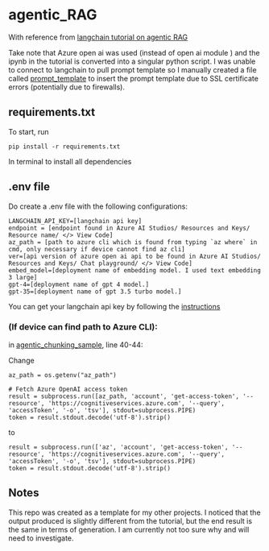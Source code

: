 # agentic_RAG

With reference from [langchain tutorial on agentic RAG](https://langchain-ai.github.io/langgraph/tutorials/rag/langgraph_agentic_rag/#graph)

Take note that Azure open ai was used (instead of open ai module ) and the ipynb in the tutorial is converted into a singular python script. I was unable to connect to langchain to pull prompt template so I manually created a file called [prompt_template](prompt_template.py) to insert the prompt template due to SSL certificate errors (potentially due to firewalls).

## requirements.txt
To start, run
````
pip install -r requirements.txt
````
In terminal to install all dependencies

## .env file

Do create a .env file with the following configurations:
````
LANGCHAIN_API_KEY=[langchain api key]
endpoint = [endpoint found in Azure AI Studios/ Resources and Keys/ Resource name/ </> View Code]
az_path = [path to azure cli which is found from typing `az where` in cmd, only necessary if device cannot find az cli]
ver=[api version of azure open ai api to be found in Azure AI Studios/ Resources and Keys/ Chat playground/ </> View Code]
embed_model=[deployment name of embedding model. I used text embedding 3 large]
gpt-4=[deployment name of gpt 4 model.]
gpt-35=[deployment name of gpt 3.5 turbo model.]
````
You can get your langchain api key by following the [instructions](https://docs.smith.langchain.com/how_to_guides/setup/create_account_api_key)
### (If device can find path to Azure CLI):
in [agentic_chunking_sample](agentic_chunking_sample.py), line 40-44:

Change 

```
az_path = os.getenv("az_path")

# Fetch Azure OpenAI access token
result = subprocess.run([az_path, 'account', 'get-access-token', '--resource', 'https://cognitiveservices.azure.com', '--query', 'accessToken', '-o', 'tsv'], stdout=subprocess.PIPE)
token = result.stdout.decode('utf-8').strip()
````

to 

````
result = subprocess.run(['az', 'account', 'get-access-token', '--resource', 'https://cognitiveservices.azure.com', '--query', 'accessToken', '-o', 'tsv'], stdout=subprocess.PIPE)
token = result.stdout.decode('utf-8').strip()
````
## Notes
This repo was created as a template for my other projects. I noticed that the output produced is slightly different from the tutorial, but the end result is the same in terms of generation. I am currently not too sure why and will need to investigate. 

